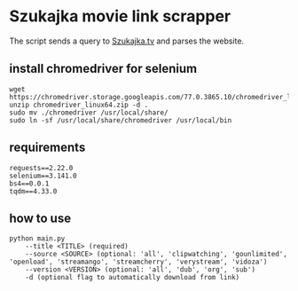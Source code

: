 # Szukajka movie link scrapper

The script sends a query to [Szukajka.tv](https://lmgtfy.com/?q=szukajka.tv) and parses the website.

## install chromedriver for selenium
```
wget https://chromedriver.storage.googleapis.com/77.0.3865.10/chromedriver_linux64.zip
unzip chromedriver_linux64.zip -d .
sudo mv ./chromedriver /usr/local/share/
sudo ln -sf /usr/local/share/chromedriver /usr/local/bin
```

## requirements
```
requests==2.22.0
selenium==3.141.0
bs4==0.0.1
tqdm==4.33.0
```

## how to use
```
python main.py
    --title <TITLE> (required)
    --source <SOURCE> (optional: 'all', 'clipwatching', 'gounlimited', 'openload', 'streamango', 'streamcherry', 'verystream', 'vidoza')
    --version <VERSION> (optional: 'all', 'dub', 'org', 'sub')
    -d (optional flag to automatically download from link)
```

